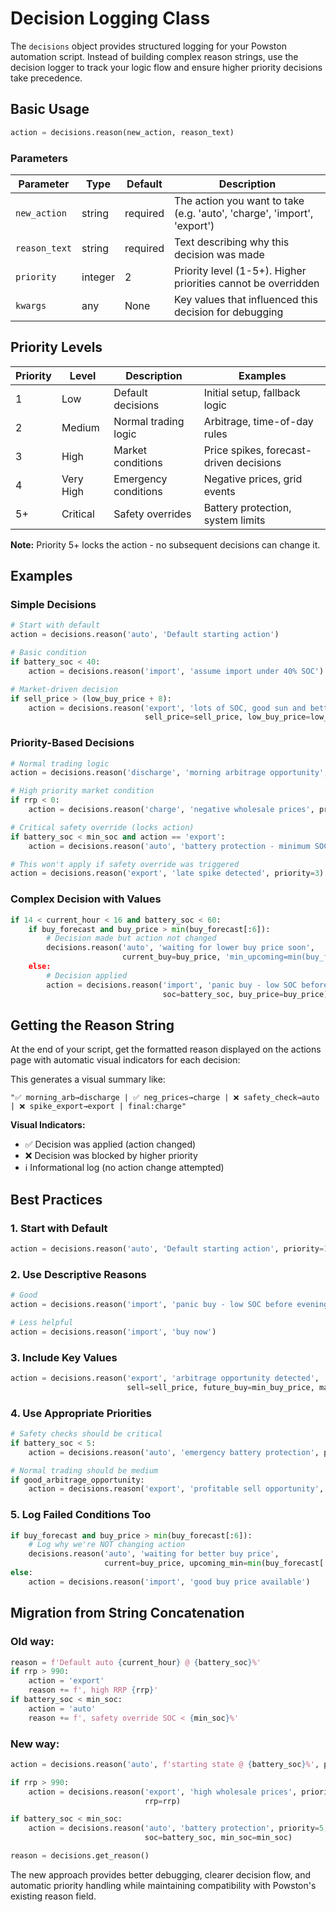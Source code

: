 # Decision Logging Class

The `decisions` object provides structured logging for your Powston automation script. Instead of building complex reason strings, use the decision logger to track your logic flow and ensure higher priority decisions take precedence.

## Basic Usage

```python
action = decisions.reason(new_action, reason_text)
```

### Parameters

| Parameter | Type | Default | Description |
|-----------|------|---------|-------------|
| `new_action` | string | required | The action you want to take (e.g. 'auto', 'charge', 'import', 'export') |
| `reason_text` | string | required | Text describing why this decision was made |
| `priority` | integer | 2 | Priority level (1-5+). Higher priorities cannot be overridden |
| `kwargs` | any | None | Key values that influenced this decision for debugging |

## Priority Levels

| Priority | Level | Description | Examples |
|----------|-------|-------------|----------|
| 1 | Low | Default decisions | Initial setup, fallback logic |
| 2 | Medium | Normal trading logic | Arbitrage, time-of-day rules |
| 3 | High | Market conditions | Price spikes, forecast-driven decisions |
| 4 | Very High | Emergency conditions | Negative prices, grid events |
| 5+ | Critical | Safety overrides | Battery protection, system limits |

**Note:** Priority 5+ locks the action - no subsequent decisions can change it.

## Examples

### Simple Decisions
```python
# Start with default
action = decisions.reason('auto', 'Default starting action')

# Basic condition
if battery_soc < 40:
    action = decisions.reason('import', 'assume import under 40% SOC')

# Market-driven decision
if sell_price > (low_buy_price + 8):
    action = decisions.reason('export', 'lots of SOC, good sun and better buys coming', 
                              sell_price=sell_price, low_buy_price=low_buy_price)
```

### Priority-Based Decisions
```python
# Normal trading logic
action = decisions.reason('discharge', 'morning arbitrage opportunity', priority=2)

# High priority market condition
if rrp < 0:
    action = decisions.reason('charge', 'negative wholesale prices', priority=4)

# Critical safety override (locks action)
if battery_soc < min_soc and action == 'export':
    action = decisions.reason('auto', 'battery protection - minimum SOC', priority=5)

# This won't apply if safety override was triggered
action = decisions.reason('export', 'late spike detected', priority=3)
```

### Complex Decision with Values
```python
if 14 < current_hour < 16 and battery_soc < 60:
    if buy_forecast and buy_price > min(buy_forecast[:6]):
        # Decision made but action not changed
        decisions.reason('auto', 'waiting for lower buy price soon', 
                         current_buy=buy_price, 'min_upcoming=min(buy_forecast[:6]))
    else:
        # Decision applied
        action = decisions.reason('import', 'panic buy - low SOC before evening', priority=3,
                                  soc=battery_soc, buy_price=buy_price)
```

## Getting the Reason String

At the end of your script, get the formatted reason displayed on the actions page with automatic visual indicators for each decision:

This generates a visual summary like:
```
"✅ morning_arb→discharge | ✅ neg_prices→charge | ❌ safety_check→auto | ❌ spike_export→export | final:charge"
```

**Visual Indicators:**
- ✅ Decision was applied (action changed)
- ❌ Decision was blocked by higher priority
- ℹ️ Informational log (no action change attempted)

## Best Practices

### 1. Start with Default
```python
action = decisions.reason('auto', 'Default starting action', priority=1)
```

### 2. Use Descriptive Reasons
```python
# Good
action = decisions.reason('import', 'panic buy - low SOC before evening peak')

# Less helpful
action = decisions.reason('import', 'buy now')
```

### 3. Include Key Values
```python
action = decisions.reason('export', 'arbitrage opportunity detected', 
                          sell=sell_price, future_buy=min_buy_price, margin=margin)
```

### 4. Use Appropriate Priorities
```python
# Safety checks should be critical
if battery_soc < 5:
    action = decisions.reason('auto', 'emergency battery protection', priority=5)

# Normal trading should be medium
if good_arbitrage_opportunity:
    action = decisions.reason('export', 'profitable sell opportunity', priority=2)
```

### 5. Log Failed Conditions Too
```python
if buy_forecast and buy_price > min(buy_forecast[:6]):
    # Log why we're NOT changing action
    decisions.reason('auto', 'waiting for better buy price', 
                     current=buy_price, upcoming_min=min(buy_forecast[:6]))
else:
    action = decisions.reason('import', 'good buy price available')
```

## Migration from String Concatenation

### Old way:
```python
reason = f'Default auto {current_hour} @ {battery_soc}%'
if rrp > 990:
    action = 'export'
    reason += f', high RRP {rrp}'
if battery_soc < min_soc:
    action = 'auto'
    reason += f', safety override SOC < {min_soc}%'
```

### New way:
```python
action = decisions.reason('auto', f'starting state @ {battery_soc}%', priority=1)

if rrp > 990:
    action = decisions.reason('export', 'high wholesale prices', priority=3, 
                              rrp=rrp)

if battery_soc < min_soc:
    action = decisions.reason('auto', 'battery protection', priority=5,
                              soc=battery_soc, min_soc=min_soc)

reason = decisions.get_reason()
```

The new approach provides better debugging, clearer decision flow, and automatic priority handling while maintaining compatibility with Powston's existing reason field.
